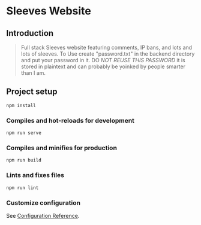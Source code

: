 # Sleeves Website

## Introduction

>Full stack Sleeves website featuring comments, IP bans, and lots and lots of sleeves.  To Use create "password.txt" in the backend directory and put your password in it.  DO _NOT REUSE THIS PASSWORD_ it is stored in plaintext and can probably be yoinked by people smarter than I am.

## Project setup
```
npm install
```

### Compiles and hot-reloads for development
```
npm run serve
```

### Compiles and minifies for production
```
npm run build
```

### Lints and fixes files
```
npm run lint
```

### Customize configuration
See [Configuration Reference](https://cli.vuejs.org/config/).
